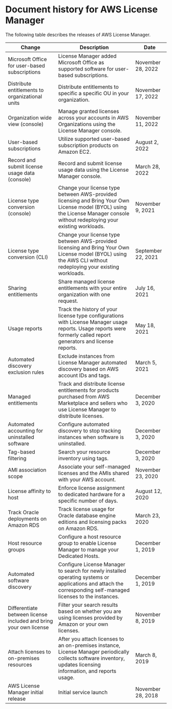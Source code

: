 # Document history for AWS License Manager<a name="doc-history"></a>

The following table describes the releases of AWS License Manager\.


| Change | Description | Date | 
| --- | --- | --- | 
| Microsoft Office for user\-based subscriptions | License Manager added Microsoft Office as supported software for user\-based subscriptions\. | November 28, 2022 | 
| Distribute entitlements to organizational units | Distribute entitlements to specific a specific OU in your organization\. | November 17, 2022 | 
| Organization wide view \(console\) | Manage granted licenses across your accounts in AWS Organizations using the License Manager console\. | November 11, 2022 | 
| User\-based subscriptions | Utilize supported user\-based subscription products on Amazon EC2\. | August 2, 2022 | 
| Record and submit license usage data \(console\) | Record and submit license usage data using the License Manager console\. | March 28, 2022 | 
| License type conversion \(console\) | Change your license type between AWS\-provided licensing and Bring Your Own License model \(BYOL\) using the License Manager console without redeploying your existing workloads\. | November 9, 2021 | 
| License type conversion \(CLI\) | Change your license type between AWS\-provided licensing and Bring Your Own License model \(BYOL\) using the AWS CLI without redeploying your existing workloads\. | September 22, 2021 | 
| Sharing entitlements | Share managed license entitlements with your entire organization with one request\. | July 16, 2021 | 
| Usage reports | Track the history of your license type configurations with License Manager usage reports\. Usage reports were formerly called report generators and license reports\. | May 18, 2021 | 
| Automated discovery exclusion rules | Exclude instances from License Manager automated discovery based on AWS account IDs and tags\.  | March 5, 2021 | 
| Managed entitlements | Track and distribute license entitlements for products purchased from AWS Marketplace and sellers who use License Manager to distribute licenses\. | December 3, 2020 | 
| Automated accounting for uninstalled software | Configure automated discovery to stop tracking instances when software is uninstalled\. | December 3, 2020 | 
| Tag\-based filtering | Search your resource inventory using tags\. | December 3, 2020 | 
| AMI association scope | Associate your self\-managed licenses and the AMIs shared with your AWS account\. | November 23, 2020 | 
| License affinity to host | Enforce license assignment to dedicated hardware for a specific number of days\. | August 12, 2020 | 
| Track Oracle deployments on Amazon RDS | Track license usage for Oracle database engine editions and licensing packs on Amazon RDS\. | March 23, 2020 | 
| Host resource groups | Configure a host resource group to enable License Manager to manage your Dedicated Hosts\. | December 1, 2019 | 
| Automated software discovery | Configure License Manager to search for newly installed operating systems or applications and attach the corresponding self\-managed licenses to the instances\. | December 1, 2019 | 
| Differentiate between license included and bring your own license | Filter your search results based on whether you are using licenses provided by Amazon or your own licenses\. | November 8, 2019 | 
| Attach licenses to on\-premises resources | After you attach licenses to an on\-premises instance, License Manager periodically collects software inventory, updates licensing information, and reports usage\. | March 8, 2019 | 
| AWS License Manager initial release | Initial service launch | November 28, 2018 | 